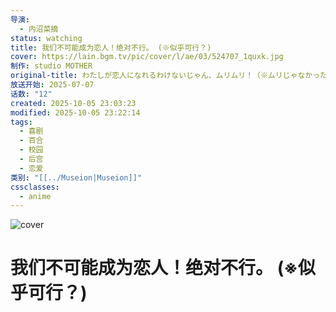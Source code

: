 ```yaml
---
导演:
  - 内沼菜摘
status: watching
title: 我们不可能成为恋人！绝对不行。 (※似乎可行？)
cover: https://lain.bgm.tv/pic/cover/l/ae/03/524707_1quxk.jpg
制作: studio MOTHER
original-title: わたしが恋人になれるわけないじゃん、ムリムリ！（※ムリじゃなかった!?）
放送开始: 2025-07-07
话数: "12"
created: 2025-10-05 23:03:23
modified: 2025-10-05 23:22:14
tags:
  - 喜剧
  - 百合
  - 校园
  - 后宫
  - 恋爱
类别: "[[../Museion|Museion]]"
cssclasses:
  - anime
---
```

<img src="https://lain.bgm.tv/pic/cover/l/ae/03/524707_1quxk.jpg" alt="cover">

# 我们不可能成为恋人！绝对不行。 (※似乎可行？)
